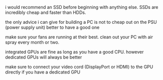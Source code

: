 i would recommend an SSD before beginning with anything else. SSDs are incredibly cheap and faster than HDDs. 

the only advice i can give for building a PC is not to cheap out on the PSU (power supply unit) better to have a good one 

make sure your fans are running at their best. clean out your PC with air spray every month or two. 

integrated GPUs are fine as long as you have a good CPU. however dedicated GPUs will always be better

make sure to connect your video cord (DisplayPort or HDMI) to the GPU directly if you have a dedicated GPU
